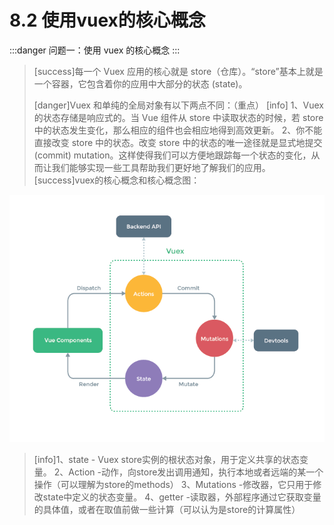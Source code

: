 # 8.2 使用vuex的核心概念

:::danger 问题一：使用 vuex 的核心概念
:::

>[success]每一个 Vuex 应用的核心就是 store（仓库）。“store”基本上就是一个容器，它包含着你的应用中大部分的状态 (state)。
>
>[danger]Vuex 和单纯的全局对象有以下两点不同：（重点）
>[info] 1、Vuex 的状态存储是响应式的。当 Vue 组件从 store 中读取状态的时候，若 store 中的状态发生变化，那么相应的组件也会相应地得到高效更新。
2、你不能直接改变 store 中的状态。改变 store 中的状态的唯一途径就是显式地提交 (commit) mutation。这样使得我们可以方便地跟踪每一个状态的变化，从而让我们能够实现一些工具帮助我们更好地了解我们的应用。
>[success]vuex的核心概念和核心概念图：
>

![](./media/288a0dc913bab3fe765baf18fb4bac27_701x551.png)

>[info]1、state - Vuex store实例的根状态对象，用于定义共享的状态变量。
>2、Action -动作，向store发出调用通知，执行本地或者远端的某一个操作（可以理解为store的methods）
>3、Mutations -修改器，它只用于修改state中定义的状态变量。
>4、getter -读取器，外部程序通过它获取变量的具体值，或者在取值前做一些计算（可以认为是store的计算属性）
>